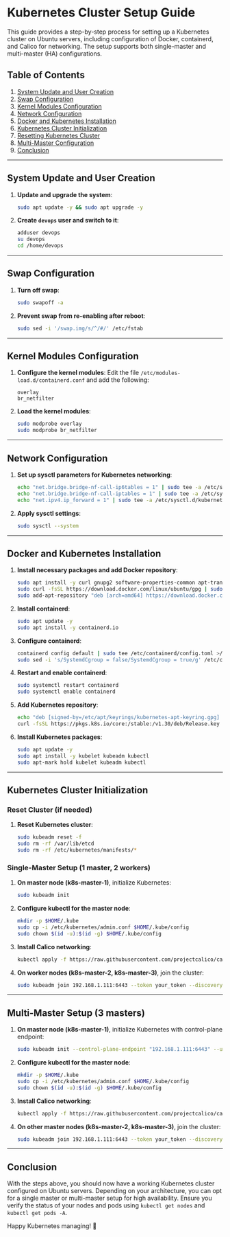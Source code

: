 
# Kubernetes Cluster Setup Guide

This guide provides a step-by-step process for setting up a Kubernetes cluster on Ubuntu servers, including configuration of Docker, containerd, and Calico for networking. The setup supports both single-master and multi-master (HA) configurations.

## Table of Contents
1. [System Update and User Creation](#system-update-and-user-creation)
2. [Swap Configuration](#swap-configuration)
3. [Kernel Modules Configuration](#kernel-modules-configuration)
4. [Network Configuration](#network-configuration)
5. [Docker and Kubernetes Installation](#docker-and-kubernetes-installation)
6. [Kubernetes Cluster Initialization](#kubernetes-cluster-initialization)
7. [Resetting Kubernetes Cluster](#resetting-kubernetes-cluster)
8. [Multi-Master Configuration](#multi-master-configuration)
9. [Conclusion](#conclusion)

---

## System Update and User Creation

1. **Update and upgrade the system**:
   ```bash
   sudo apt update -y && sudo apt upgrade -y
   ```

2. **Create `devops` user and switch to it**:
   ```bash
   adduser devops
   su devops
   cd /home/devops
   ```

---

## Swap Configuration

1. **Turn off swap**:
   ```bash
   sudo swapoff -a
   ```

2. **Prevent swap from re-enabling after reboot**:
   ```bash
   sudo sed -i '/swap.img/s/^/#/' /etc/fstab
   ```

---

## Kernel Modules Configuration

1. **Configure the kernel modules**:
   Edit the file `/etc/modules-load.d/containerd.conf` and add the following:
   ```text
   overlay
   br_netfilter
   ```

2. **Load the kernel modules**:
   ```bash
   sudo modprobe overlay
   sudo modprobe br_netfilter
   ```

---

## Network Configuration

1. **Set up sysctl parameters for Kubernetes networking**:
   ```bash
   echo "net.bridge.bridge-nf-call-ip6tables = 1" | sudo tee -a /etc/sysctl.d/kubernetes.conf
   echo "net.bridge.bridge-nf-call-iptables = 1" | sudo tee -a /etc/sysctl.d/kubernetes.conf
   echo "net.ipv4.ip_forward = 1" | sudo tee -a /etc/sysctl.d/kubernetes.conf
   ```

2. **Apply sysctl settings**:
   ```bash
   sudo sysctl --system
   ```

---

## Docker and Kubernetes Installation

1. **Install necessary packages and add Docker repository**:
   ```bash
   sudo apt install -y curl gnupg2 software-properties-common apt-transport-https ca-certificates
   sudo curl -fsSL https://download.docker.com/linux/ubuntu/gpg | sudo gpg --dearmour -o /etc/apt/trusted.gpg.d/docker.gpg
   sudo add-apt-repository "deb [arch=amd64] https://download.docker.com/linux/ubuntu $(lsb_release -cs) stable"
   ```

2. **Install containerd**:
   ```bash
   sudo apt update -y
   sudo apt install -y containerd.io
   ```

3. **Configure containerd**:
   ```bash
   containerd config default | sudo tee /etc/containerd/config.toml >/dev/null 2>&1
   sudo sed -i 's/SystemdCgroup = false/SystemdCgroup = true/g' /etc/containerd/config.toml
   ```

4. **Restart and enable containerd**:
   ```bash
   sudo systemctl restart containerd
   sudo systemctl enable containerd
   ```

5. **Add Kubernetes repository**:
   ```bash
   echo "deb [signed-by=/etc/apt/keyrings/kubernetes-apt-keyring.gpg] https://pkgs.k8s.io/core:/stable:/v1.30/deb/ /" | sudo tee /etc/apt/sources.list.d/kubernetes.list
   curl -fsSL https://pkgs.k8s.io/core:/stable:/v1.30/deb/Release.key | sudo gpg --dearmor -o /etc/apt/keyrings/kubernetes-apt-keyring.gpg
   ```

6. **Install Kubernetes packages**:
   ```bash
   sudo apt update -y
   sudo apt install -y kubelet kubeadm kubectl
   sudo apt-mark hold kubelet kubeadm kubectl
   ```

---

## Kubernetes Cluster Initialization

### Reset Cluster (if needed)

1. **Reset Kubernetes cluster**:
   ```bash
   sudo kubeadm reset -f
   sudo rm -rf /var/lib/etcd
   sudo rm -rf /etc/kubernetes/manifests/*
   ```

### Single-Master Setup (1 master, 2 workers)

1. **On master node (k8s-master-1)**, initialize Kubernetes:
   ```bash
   sudo kubeadm init
   ```

2. **Configure kubectl for the master node**:
   ```bash
   mkdir -p $HOME/.kube
   sudo cp -i /etc/kubernetes/admin.conf $HOME/.kube/config
   sudo chown $(id -u):$(id -g) $HOME/.kube/config
   ```

3. **Install Calico networking**:
   ```bash
   kubectl apply -f https://raw.githubusercontent.com/projectcalico/calico/v3.25.0/manifests/calico.yaml
   ```

4. **On worker nodes (k8s-master-2, k8s-master-3)**, join the cluster:
   ```bash
   sudo kubeadm join 192.168.1.111:6443 --token your_token --discovery-token-ca-cert-hash your_sha
   ```

---

## Multi-Master Setup (3 masters)

1. **On master node (k8s-master-1)**, initialize Kubernetes with control-plane endpoint:
   ```bash
   sudo kubeadm init --control-plane-endpoint "192.168.1.111:6443" --upload-certs
   ```

2. **Configure kubectl for the master node**:
   ```bash
   mkdir -p $HOME/.kube
   sudo cp -i /etc/kubernetes/admin.conf $HOME/.kube/config
   sudo chown $(id -u):$(id -g) $HOME/.kube/config
   ```

3. **Install Calico networking**:
   ```bash
   kubectl apply -f https://raw.githubusercontent.com/projectcalico/calico/v3.25.0/manifests/calico.yaml
   ```

4. **On other master nodes (k8s-master-2, k8s-master-3)**, join the cluster:
   ```bash
   sudo kubeadm join 192.168.1.111:6443 --token your_token --discovery-token-ca-cert-hash your_sha --control-plane --certificate-key your_cert
   ```

---

## Conclusion

With the steps above, you should now have a working Kubernetes cluster configured on Ubuntu servers. Depending on your architecture, you can opt for a single master or multi-master setup for high availability. Ensure you verify the status of your nodes and pods using `kubectl get nodes` and `kubectl get pods -A`.

Happy Kubernetes managing! 🚀
